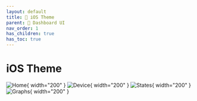 ```yaml
---
layout: default
title: 🍏 iOS Theme
parent: 🦄 Dashboard UI
nav_order: 1
has_children: true
has_toc: true
---
```


# iOS Theme


![Home](\assets\images\theme\ios_theme\ios_theme_front.jpeg){ width="200" } ![Device](\assets\images\theme\ios_theme\ios_theme_device.jpeg){ width="200" } ![States](\assets\images\theme\ios_theme\ios_theme_states.jpeg){ width="200" } ![Graphs](\assets\images\theme\ios_theme\ios_theme_graphs.jpeg){ width="200" }